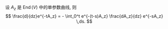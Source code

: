
设 $A_z$ 是 $\operatorname{End}(V)$ 中的单参数曲线, 则
$$
\frac{d}{dz}e^{-tA_z} = - \int_0^t e^{-(t-s)A_z} \frac{dA_z}{dz} e^{-sA_z} \,ds.
$$
